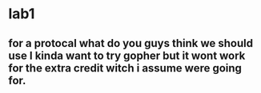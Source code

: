 # lab1
## for a protocal what do you guys think we should use I kinda want to try gopher but it wont work for the extra credit witch i assume were going for.
